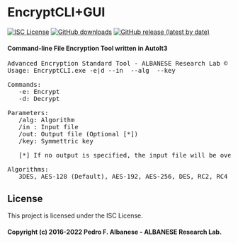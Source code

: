 # EncryptCLI+GUI
[![ISC License](http://img.shields.io/badge/license-ISC-blue.svg)](https://github.com/pedroalbanese/encryptcli/blob/master/LICENSE.md) 
[![GitHub downloads](https://img.shields.io/github/downloads/pedroalbanese/encryptcli/total.svg?logo=github&logoColor=white)](https://github.com/pedroalbanese/encryptcli/releases)
[![GitHub release (latest by date)](https://img.shields.io/github/v/release/pedroalbanese/encryptcli)](https://github.com/pedroalbanese/encryptcli/releases)
#### Command-line File Encryption Tool written in AutoIt3

<pre>
Advanced Encryption Standard Tool - ALBANESE Research Lab © 2017-2023
Usage: EncryptCLI.exe -e|d --in <file.ext> --alg <algorithm> --key <key>

Commands:
   -e: Encrypt
   -d: Decrypt

Parameters:
   /alg: Algorithm
   /in : Input file
   /out: Output file (Optional [*])
   /key: Symmettric key

   [*] If no output is specified, the input file will be overwritten.

Algorithms:
   3DES, AES-128 (Default), AES-192, AES-256, DES, RC2, RC4
</pre>

## License

This project is licensed under the ISC License.

#### Copyright (c) 2016-2022 Pedro F. Albanese - ALBANESE Research Lab.
